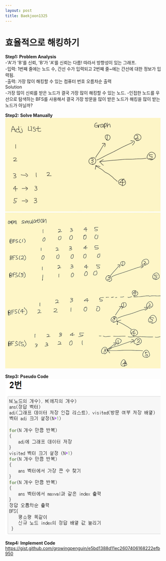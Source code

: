 ```yaml
---
layout: post
title: Baekjoon1325
---
```


# 효율적으로 해킹하기 #


**Step1: Problem Analysis**<br/>
-'A'가 'B'를 신뢰, 'B'가 'A'를 신뢰는 다름! 따라서 방향성이 있는 그래프.<br/>
-입력: 1번째 줄에는 노드 수, 간선 수가 입력되고 2번째 줄~에는 간선에 대한 정보가 입력됨.<br/>
-출력: 가장 많이 해킹할 수 있는 컴퓨터 번호 오름차순 출력<br/>
Solution<br/>
-가장 많이 신뢰를 받은 노드가 결국 가장 많이 해킹할 수 있는 노드. 
-인접한 노드를 우선으로 탐색하는 BFS를 사용해서 결국 가장 방문을 많이 받은 노드가 해킹을 많이 받는 노드가 아닐까?

**Step2: Solve Manually**<br/>
<img src="https://github.com/growingpenguin/growingpenguin.github.io/blob/master/_images/Baek1325_1.jpg" width="500" height="300"/>
<img src="https://github.com/growingpenguin/growingpenguin.github.io/blob/master/_images/Baek1325_2.jpg" width="500" height="500"/>

**Step3: Pseudo Code**<br/>
<img src="https://github.com/growingpenguin/growingpenguin.github.io/blob/master/_images/Baek1325_1.png" width="500" height="500"/>

**Step4: Implement Code** <br/>
https://gist.github.com/growingpenguin/e5bd1388d11ec2607406168222efb950
